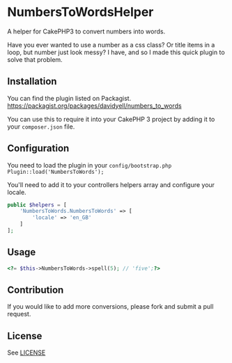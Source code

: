 # NumbersToWordsHelper
A helper for CakePHP3 to convert numbers into words.

Have you ever wanted to use a number as a css class? Or title items in a loop, but number just look messy? I have, and so I made this quick plugin to solve that problem.

## Installation
You can find the plugin listed on Packagist.  
https://packagist.org/packages/davidyell/numbers_to_words

You can use this to require it into your CakePHP 3 project by adding it to your `composer.json` file.

## Configuration
You need to load the plugin in your `config/bootstrap.php`
`Plugin::load('NumbersToWords');`

You'll need to add it to your controllers helpers array and configure your locale.
```php
public $helpers = [
	'NumbersToWords.NumbersToWords' => [
		'locale' => 'en_GB'
	]
];
```
## Usage
```php
<?= $this->NumbersToWords->spell(5); // 'five';?>
```

## Contribution
If you would like to add more conversions, please fork and submit a pull request.

## License
See [LICENSE](LICENSE)
